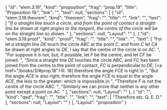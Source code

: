 {
  "id": "elem.3.19",
  "kind": "proposition",
  "frag": "prop.19",
  "title": "Proposition 19.",
  "link": "",
  "text": null,
  "sections": [
    {
      "id": "elem.3.19.theorem",
      "kind": "theorem",
      "frag": "",
      "title": "",
      "link": "",
      "text": [
        "<var>If a straight line touch a circle</var>, <var>and from the point of contact a straight line be drawn at right angles to the tangent</var>, <var>the centre of the circle will be on the straight line so drawn</var>. "
      ],
      "sections": null,
      "Layout": ""
    },
    {
      "id": "elem.3.19.proof",
      "kind": "proof",
      "frag": "",
      "title": "",
      "link": "",
      "text": [
        "For let a straight line <var>DE</var> touch the circle <var>ABC</var> at the point <var>C</var>, and from <var>C</var> let <var>CA</var> be drawn at right angles to <var>DE</var>; I say that the centre of the circle is on <var>AC</var>. ",
        "For suppose it is not, but, if  possible, let <var>F</var> be the centre, and let <var>CF</var> be joined. ",
        "Since a straight line <var>DE</var> touches the circle <var>ABC</var>, and <var>FC</var> has been joined from the centre to the point of contact, <var>FC</var> is perpendicular to <var>DE</var>; [<a href=\"/books/3/#prop.18\">III. 18</a>] therefore the angle <var>FCE</var> is right.\n      ",
        "But the angle <var>ACE</var> is also right; therefore the angle <var>FCE</var> is equal to the angle <var>ACE</var>, the less to the greater: which is impossible.\n      ",
        "Therefore <var>F</var> is not the centre of the circle <var>ABC</var>. ",
        "Similarly we can prove that neither is any other point except a point on <var>AC</var>. "
      ],
      "sections": null,
      "Layout": ""
    },
    {
      "id": "",
      "kind": "qed",
      "frag": "",
      "title": "",
      "link": "",
      "text": [
        "Therefore etc. Q. E. D."
      ],
      "sections": null,
      "Layout": ""
    }
  ],
  "Layout": "proposition"
}
